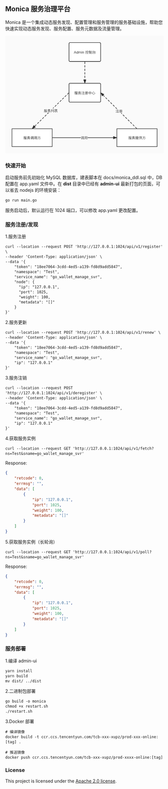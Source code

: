 ## Monica 服务治理平台

Monica 是一个集成动态服务发现、配置管理和服务管理的服务基础设施，帮助您快速实现动态服务发现、服务配置、服务元数据及流量管理。

![Service-Register-Discovery.jpg](./docs/Service-Register-Discovery.jpg)

### 快速开始

启动服务前先初始化 MySQL 数据库，建表脚本在 docs/monica_ddl.sql 中，DB 配置在 app.yaml 文件中。在 **dist** 目录中已经有 **admin-ui** 最新打包的页面，可以省去 nodejs 的环境安装：

```shell
go run main.go
```

服务启动后，默认运行在 1024 端口，可以修改 app.yaml 更改配置。

### 服务注册/发现

1.服务注册

```shell
curl --location --request POST 'http://127.0.0.1:1024/api/v1/register' \
--header 'Content-Type: application/json' \
--data '{
    "token": "18ee7064-3cdd-4ed5-a139-fd8d9add5847",
    "namespace": "Test",
    "service_name": "go_wallet_manage_svr",
    "node": {
      "ip": "127.0.0.1",
      "port": 1025,
      "weight": 100,
      "metadata": "[]"
    }
}'
```

2.服务更新

```shell
curl --location --request POST 'http://127.0.0.1:1024/api/v1/renew' \
--header 'Content-Type: application/json' \
--data '{
    "token": "18ee7064-3cdd-4ed5-a139-fd8d9add5847",
    "namespace": "Test",
    "service_name": "go_wallet_manage_svr",
    "ip": "127.0.0.1"
}'
```

3.服务注销

```shell
curl --location --request POST 'http://127.0.0.1:1024/api/v1/deregister' \
--header 'Content-Type: application/json' \
--data '{
    "token": "18ee7064-3cdd-4ed5-a139-fd8d9add5847",
    "namespace": "Test",
    "service_name": "go_wallet_manage_svr",
    "ip": "127.0.0.1"
}'
```

4.获取服务实例

```shell
curl --location --request GET 'http://127.0.0.1:1024/api/v1/fetch?ns=Test&sname=go_wallet_manage_svr'
```

Response:

```json
{
    "retcode": 0,
    "errmsg": "",
    "data": [
        {
            "ip": "127.0.0.1",
            "port": 1025,
            "weight": 100,
            "metadata": "[]"
        }
    ]
}
```

5.获取服务实例（长轮询）

```shell
curl --location --request GET 'http://127.0.0.1:1024/api/v1/poll?ns=Test&sname=go_wallet_manage_svr'
```

Response: 

```json
{
    "retcode": 0,
    "errmsg": "",
    "data": [
        {
            "ip": "127.0.0.1",
            "port": 1025,
            "weight": 100,
            "metadata": "[]"
        }
    ]
}
```

### 服务部署

1.编译 admin-ui

```shell
yarn install
yarn build
mv dist/ ../dist 
```

2.二进制包部署

```shell
go build -o monica
chmod +x restart.sh
./restart.sh
```

3.Docker 部署

```shell
# 编译镜像
docker build -t ccr.ccs.tencentyun.com/tcb-xxx-xupz/prod-xxx-online:[tag] .

# 推送镜像
docker push ccr.ccs.tencentyun.com/tcb-xxx-xupz/prod-xxxx-online:[tag]
```

### License

This project is licensed under the [Apache 2.0 license](https://github.com/ZuoFuhong/monica/blob/master/LICENSE).